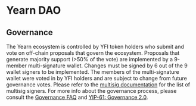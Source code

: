 # Yearn DAO

## Governance

The Yearn ecosystem is controlled by YFI token holders who submit and vote on off-chain proposals that govern the ecosystem. Proposals that generate majority support \(&gt;50% of the vote\) are implemented by a 9-member multi-signature wallet. Changes must be signed by 6 out of the 9 wallet signers to be implemented. The members of the multi-signature wallet were voted in by YFI holders and are subject to change from future governance votes. Please refer to the [multisig documentation](/security/multisig) for the list of multisig signers. For more info about the governance process, please consult the [Governance FAQ](/resources/faq#governance) and [YIP-61: Governance 2.0](https://gov.yearn.fi/t/yip-61-governance-2-0/10460).

